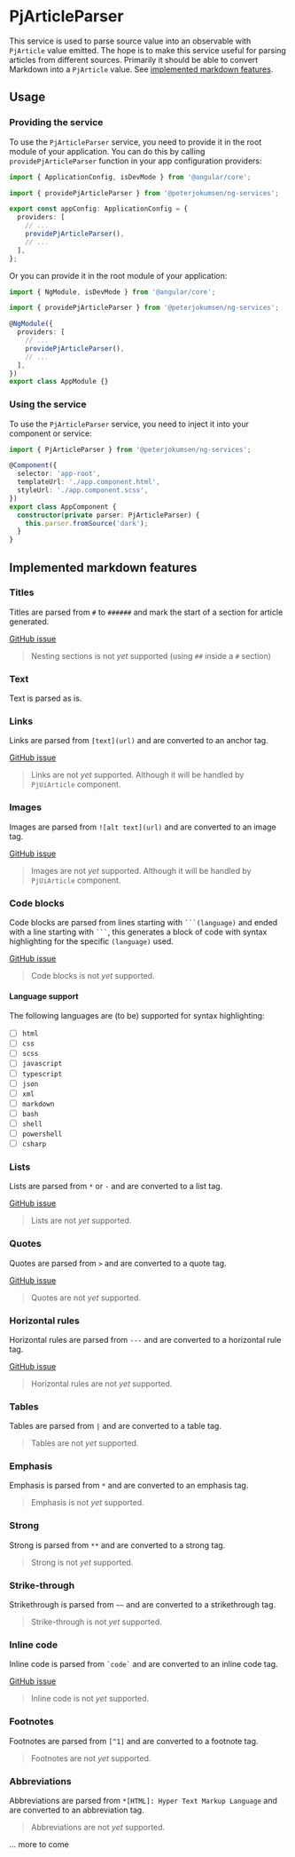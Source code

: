 # PjArticleParser

This service is used to parse source value into an observable with `PjArticle` value emitted. The hope is to make this service useful for parsing articles from different sources. Primarily it should be able to convert Markdown into a `PjArticle` value. See [implemented markdown features](#implemented-markdown-features).

## Usage

### Providing the service

To use the `PjArticleParser` service, you need to provide it in the root module of your application. You can do this by calling `providePjArticleParser` function in your app configuration providers:

```typescript
import { ApplicationConfig, isDevMode } from '@angular/core';

import { providePjArticleParser } from '@peterjokumsen/ng-services';

export const appConfig: ApplicationConfig = {
  providers: [
    // ...
    providePjArticleParser(),
    // ...
  ],
};
```

Or you can provide it in the root module of your application:

```typescript
import { NgModule, isDevMode } from '@angular/core';

import { providePjArticleParser } from '@peterjokumsen/ng-services';

@NgModule({
  providers: [
    // ...
    providePjArticleParser(),
    // ...
  ],
})
export class AppModule {}
```

### Using the service

To use the `PjArticleParser` service, you need to inject it into your component or service:

```typescript
import { PjArticleParser } from '@peterjokumsen/ng-services';

@Component({
  selector: 'app-root',
  templateUrl: './app.component.html',
  styleUrl: './app.component.scss',
})
export class AppComponent {
  constructor(private parser: PjArticleParser) {
    this.parser.fromSource('dark');
  }
}
```

## Implemented markdown features

### Titles

Titles are parsed from `#` to `######` and mark the start of a section for article generated.

[GitHub issue](https://github.com/peterjokumsen/peterjokumsen-nx-workspace/issues/42)

> Nesting sections is not _yet_ supported (using `##` inside a `#` section)

### Text

Text is parsed as is.

### Links

Links are parsed from `[text](url)` and are converted to an anchor tag.

[GitHub issue](https://github.com/peterjokumsen/peterjokumsen-nx-workspace/issues/43)

> Links are not _yet_ supported. Although it will be handled by `PjUiArticle` component.

### Images

Images are parsed from `![alt text](url)` and are converted to an image tag.

[GitHub issue](https://github.com/peterjokumsen/peterjokumsen-nx-workspace/issues/44)

> Images are not _yet_ supported. Although it will be handled by `PjUiArticle` component.

### Code blocks

Code blocks are parsed from lines starting with ` ```(language) ` and ended with a line starting with ` ``` `, this generates a block of code with syntax highlighting for the specific `(language)` used.

[GitHub issue](https://github.com/peterjokumsen/peterjokumsen-nx-workspace/issues/45)

> Code blocks is not _yet_ supported.

#### Language support

The following languages are (to be) supported for syntax highlighting:

- [ ] `html`
- [ ] `css`
- [ ] `scss`
- [ ] `javascript`
- [ ] `typescript`
- [ ] `json`
- [ ] `xml`
- [ ] `markdown`
- [ ] `bash`
- [ ] `shell`
- [ ] `powershell`
- [ ] `csharp`

### Lists

Lists are parsed from `*` or `-` and are converted to a list tag.

[GitHub issue](https://github.com/peterjokumsen/peterjokumsen-nx-workspace/issues/48)

> Lists are not _yet_ supported.

### Quotes

Quotes are parsed from `>` and are converted to a quote tag.

[GitHub issue](https://github.com/peterjokumsen/peterjokumsen-nx-workspace/issues/49)

> Quotes are not _yet_ supported.

### Horizontal rules

Horizontal rules are parsed from `---` and are converted to a horizontal rule tag.

[GitHub issue](https://github.com/peterjokumsen/peterjokumsen-nx-workspace/issues/50)

> Horizontal rules are not _yet_ supported.

### Tables

Tables are parsed from `|` and are converted to a table tag.

> Tables are not _yet_ supported.

### Emphasis

Emphasis is parsed from `*` and are converted to an emphasis tag.

> Emphasis is not _yet_ supported.

### Strong

Strong is parsed from `**` and are converted to a strong tag.

> Strong is not _yet_ supported.

### Strike-through

Strikethrough is parsed from `~~` and are converted to a strikethrough tag.

> Strike-through is not _yet_ supported.

### Inline code

Inline code is parsed from `` `code` `` and are converted to an inline code tag.

[GitHub issue](https://github.com/peterjokumsen/peterjokumsen-nx-workspace/issues/51)

> Inline code is not _yet_ supported.

### Footnotes

Footnotes are parsed from `[^1]` and are converted to a footnote tag.

> Footnotes are not _yet_ supported.

### Abbreviations

Abbreviations are parsed from `*[HTML]: Hyper Text Markup Language` and are converted to an abbreviation tag.

> Abbreviations are not _yet_ supported.

... more to come
